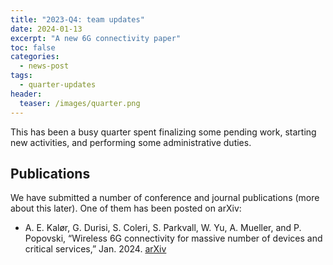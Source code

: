 ```yaml
---
title: "2023-Q4: team updates"
date: 2024-01-13
excerpt: "A new 6G connectivity paper"
toc: false 
categories:
  - news-post 
tags:
  - quarter-updates
header:
  teaser: /images/quarter.png
---
```



This has been a busy quarter spent finalizing some pending work, starting new activities, and
performing some administrative duties.


## Publications 
We have submitted a number of conference and journal publications (more about this later).
One of them has been posted on arXiv:

- A. E. Kalør, G. Durisi, S. Coleri, S. Parkvall, W. Yu, A. Mueller, and P. Popovski, “Wireless 6G connectivity for massive number of devices and critical services,” Jan. 2024. [arXiv](https://arxiv.org/abs/2401.01127v2)




